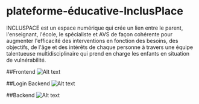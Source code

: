 # plateforme-éducative-InclusPlace
INCLUSPACE est un espace numérique qui crée un lien entre le parent, l'enseignant, l'école, le spécialiste et AVS de façon cohérente pour augmenter l'efficacité des interventions en fonction des besoins, des objectifs, de l'âge et des intérêts de chaque personne à travers une équipe talentueuse multidisciplinaire qui prend en charge les enfants en situation de vulnérabilité.


##Frontend
![Alt text](https://github.com/Yhaziz/plateforme-educative-InclusPlace/blob/85d543eea6c1f92606d91341028816ca2eed817c/screenshot-127.0.0.1-2023.12.23-21_46_43.png)


##Login Backend
![Alt text]([https://github.com/Yhaziz/plateforme-educative-InclusPlace/blob/e87d9c3c486db685a28360b900b7fade05676cec/login%20backend.png](https://github.com/Yhaziz/plateforme-educative-InclusPlace/blob/cee556316b0a96a7a47fd8ebdcb462fe1191a77b/login%20back.png))


##Backend
![Alt text](https://github.com/Yhaziz/plateforme-educative-InclusPlace/blob/e87d9c3c486db685a28360b900b7fade05676cec/login%20backend.png)
